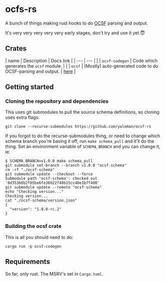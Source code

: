 # ocfs-rs

A bunch of things making rust hooks to do [OCSF](https://ocsf.io) parsing and output.

It's very very very very very early stages, don't try and use it yet 😇

## Crates

| name           | Description                                                 | Docs link |
| ---            | ---                                                         | |
| `ocsf-codegen` | Code which generates the `ocsf` module.                     | |
| `ocsf`         | (Mostly) auto-generated code to do OCSF-parsing and output. | [here](https://yaleman.github.io/ocsf-rs/ocsf/) |

## Getting started

### Cloning the repository and dependencies

This uses git submodules to pull the source schema definitions, so cloning uses extra flags:

```shell
git clone --recurse-submodules https://github.com/yaleman/ocsf-rs
```

If you forgot to do the recurse-submodules thing, or need to change which schema branch you're basing it off, run `make schema_pull` and it'll do the thing. Set an environment variable of `SCHEMA_BRANCH` and you can change it, ie:

```shell
$ SCHEMA_BRANCH=v1.0.0 make schema_pull
git submodule set-branch --branch v1.0.0 "ocsf-schema"
rm -rf "./ocsf-schema"
git submodule update --checkout --force
Submodule path 'ocsf-schema': checked out '8d353b8b2f05be6fe36922f48b15cc40e1b7f400'
git submodule update --remote "ocsf-schema"
echo "Checking version..."
Checking version...
cat "./ocsf-schema/version.json"
{
  "version": "1.0.0-rc.2"
}
```

### Building the ocsf crate

This is all you should need to do:

```shell
cargo run -p ocsf-codegen
```

## Requirements

So far, only rust. The MSRV's set in `Cargo.toml`.
